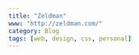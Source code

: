 ```yaml
---
title: "Zeldman"
www: "http://zeldman.com/"
category: Blog
tags: [web, design, css, personal]
---
```

